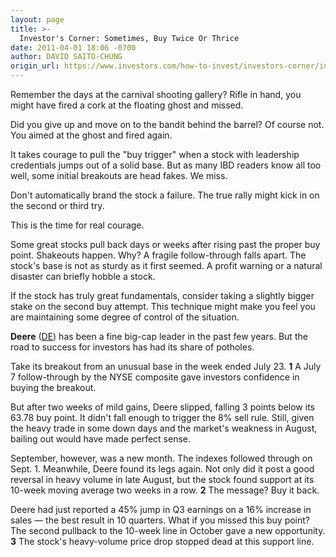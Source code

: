 ```yaml
---
layout: page
title: >-
  Investor's Corner: Sometimes, Buy Twice Or Thrice
date: 2011-04-01 18:06 -0700
author: DAVID SAITO-CHUNG
origin_url: https://www.investors.com/how-to-invest/investors-corner/investors-corner-sometimes-buy-twice-or-thrice
---
```





Remember the days at the carnival shooting gallery? Rifle in hand, you might have fired a cork at the floating ghost and missed.

  

Did you give up and move on to the bandit behind the barrel? Of course not. You aimed at the ghost and fired again.

  

It takes courage to pull the "buy trigger" when a stock with leadership credentials jumps out of a solid base. But as many IBD readers know all too well, some initial breakouts are head fakes. We miss.

  

Don't automatically brand the stock a failure. The true rally might kick in on the second or third try.

  

This is the time for real courage.

  

Some great stocks pull back days or weeks after rising past the proper buy point. Shakeouts happen. Why? A fragile follow-through falls apart. The stock's base is not as sturdy as it first seemed. A profit warning or a natural disaster can briefly hobble a stock.

  

If the stock has truly great fundamentals, consider taking a slightly bigger stake on the second buy attempt. This technique might make you feel you are maintaining some degree of control of the situation.

  

**Deere** ([DE](https://research.investors.com/quote.aspx?symbol=DE)) has been a fine big-cap leader in the past few years. But the road to success for investors has had its share of potholes.

  

Take its breakout from an unusual base in the week ended July 23. **1** A July 7 follow-through by the NYSE composite gave investors confidence in buying the breakout.

  

But after two weeks of mild gains, Deere slipped, falling 3 points below its 63.78 buy point. It didn't fall enough to trigger the 8% sell rule. Still, given the heavy trade in some down days and the market's weakness in August, bailing out would have made perfect sense.

  

September, however, was a new month. The indexes followed through on Sept. 1. Meanwhile, Deere found its legs again. Not only did it post a good reversal in heavy volume in late August, but the stock found support at its 10-week moving average two weeks in a row. **2** The message? Buy it back.

  

Deere had just reported a 45% jump in Q3 earnings on a 16% increase in sales — the best result in 10 quarters. What if you missed this buy point? The second pullback to the 10-week line in October gave a new opportunity. **3** The stock's heavy-volume price drop stopped dead at this support line.





